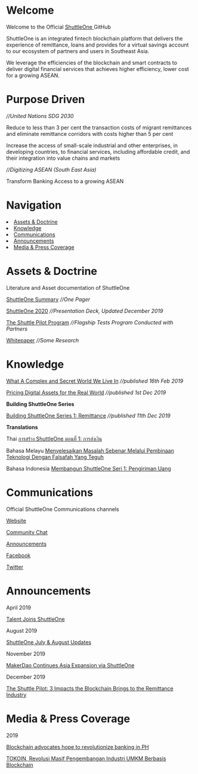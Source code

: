 # Welcome

Welcome to the Official <a href="https://www.shuttle.one"> ShuttleOne </a> GitHub

ShuttleOne is an integrated fintech blockchain platform that delivers the experience of remittance, loans and provides for a virtual savings account to our ecosystem of partners and users in Southeast Asia. 

We leverage the efficiencies of the blockchain and smart contracts to deliver digital financial services that achieves higher efficiency, lower cost for a growing ASEAN.

# Purpose Driven

<i>//United Nations SDG 2030</i>

Reduce to less than 3 per cent the transaction costs of migrant remittances and eliminate remittance corridors with costs higher than 5 per cent

Increase the access of small-scale industrial and other enterprises, in developing countries, to financial services, including affordable credit, and their integration into value chains and markets

<i>//Digitizing ASEAN (South East Asia)</i>

Transform Banking Access to a growing ASEAN


# Navigation
<li><a href="#Assets&Doctrine">Assets & Doctrine</a></li>
<li><a href="#Knowledge">Knowledge</a></li>
<li><a href="#communications">Communications</a></li>
<li><a href="#Announcements">Announcements</a></li>
<li><a href="#Media&PressCoverage">Media & Press Coverage</a></li>

# Assets & Doctrine

Literature and Asset documentation of ShuttleOne

<a href="https://docsend.com/view/25qyu92">ShuttleOne Summary</a><i>  //One Pager</i>
  
<a href="https://docsend.com/view/9hmscfi">ShuttleOne 2020</a><i>  //Presentation Deck, Updated December 2019</i>

<a href="https://docsend.com/view/s88p4yy">The Shuttle Pilot Program</a> <i>  //Flagship Tests Program Conducted with Partners</i>

<a href="https://docsend.com/view/r6gqxyj">Whitepaper</a><i> //Some Research</i>

# Knowledge

<a href="https://medium.com/@zhuang_66760/what-a-complex-and-secret-world-we-live-in-5f83ab7e000c">What A Complex and Secret World We Live In</a><i>  //published 16th Feb 2019</i>

<a href="https://medium.com/@zhuang_66760/pricing-digital-assets-for-the-real-world-7da894ba2a97">Pricing Digital Assets for the Real World</a><i>  //published 1st Dec 2019</i>

<b>Building ShuttleOne Series</b>

<a href="https://medium.com/@zhuang_66760/building-shuttleone-series-1-remittance-661f9dfbe47b">Building ShuttleOne Series 1: Remittance</a><i>  //published 11th Dec 2019</i>

<b>Translations</b>

Thai 
<a href="https://medium.com/@zhuang_66760/%E0%B8%81%E0%B8%B2%E0%B8%A3%E0%B9%81%E0%B8%81%E0%B9%89%E0%B8%9B%E0%B8%B1%E0%B8%8D%E0%B8%AB%E0%B8%B2%E0%B8%9C%E0%B9%88%E0%B8%B2%E0%B8%99%E0%B9%80%E0%B8%97%E0%B8%84%E0%B9%82%E0%B8%99%E0%B9%82%E0%B8%A5%E0%B8%A2%E0%B8%B5%E0%B8%97%E0%B8%B5%E0%B9%88%E0%B8%AA%E0%B8%A3%E0%B9%89%E0%B8%B2%E0%B8%87%E0%B8%82%E0%B8%B6%E0%B9%89%E0%B8%99%E0%B8%A1%E0%B8%B2%E0%B8%AD%E0%B8%A2%E0%B9%88%E0%B8%B2%E0%B8%87%E0%B9%81%E0%B8%97%E0%B9%89%E0%B8%88%E0%B8%A3%E0%B8%B4%E0%B8%87%E0%B8%94%E0%B9%89%E0%B8%A7%E0%B8%A2%E0%B8%9B%E0%B8%A3%E0%B8%B1%E0%B8%8A%E0%B8%8D%E0%B8%B2%E0%B9%81%E0%B8%AB%E0%B9%88%E0%B8%87%E0%B8%8A%E0%B8%B5%E0%B8%A7%E0%B8%B4%E0%B8%95-a3426febde71">การสร้าง ShuttleOne ตอนที่ 1: การส่งเงิน</a>

Bahasa Melayu 
<a href="https://medium.com/@zhuang_66760/building-shuttleone-series-1-remittance-bahasa-melayu-a6bee40baee">Menyelesaikan Masalah Sebenar Melalui Pembinaan Teknologi Dengan Falsafah Yang Teguh</a>

Bahasa Indonesia 
<a href="https://medium.com/@zhuang_66760/membangun-shuttleone-seri-1-pengiriman-uang-68f0641117f0">Membangun ShuttleOne Seri 1: Pengiriman Uang</a>



# Communications

Official ShuttleOne Communications channels 

<a href="https://www.shuttle.one">Website</a>

<a href="https://t.me/shuttleone">Community Chat</a>

<a href="https://t.me/shuttleoneANN">Announcements</a>

<a href="https://https://www.facebook.com/shuttleoneasia">Facebook</a>

<a href="https://twitter.com/shuttle_one">Twitter</a>

# Announcements

April 2019

<a href="https://medium.com/@zhuang_66760/talent-joins-shuttleone-5a3f7ff69b3f">Talent Joins ShuttleOne</a>

August 2019

<a href="https://medium.com/@zhuang_66760/shuttleone-july-august-updates-2811918e4b3c"> ShuttleOne July & August Updates</a> 

November 2019

<a href="https://medium.com/@zhuang_66760/makerdao-continues-asia-expansion-via-shuttleone-de9d25c52204">MakerDao Continues Asia Expansion via ShuttleOne</a>

December 2019

<a href="https://medium.com/@zhuang_66760/the-shuttle-pilot-3-impacts-the-blockchain-brings-to-the-remittance-industry-367535a38d5e?source=friends_link&sk=9717d4f6e589dd04a0c95c27bb15b306">The Shuttle Pilot: 3 Impacts the Blockchain Brings to the Remittance Industry</a>


# Media & Press Coverage

2019

<a href="http://www.manilastandard.net/business/biz-plus/310210/blockchain-advocates-hope-to-revolutionize-banking-in-ph.html">Blockchain advocates hope to revolutionize banking in PH</a>

<a href="https://www.tribunnews.com/bisnis/2019/03/02/grand-launching-tokoin-karya-anak-bangsa-untuk-akselerasi-umkm">TOKOIN, Revolusi Masif Pengembangan Industri UMKM Berbasis Blockchain</a>

